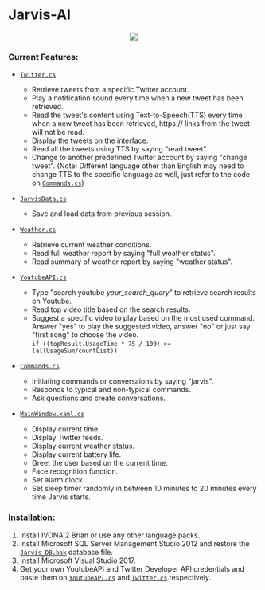# Jarvis-AI

<p align="center">
<img src="https://user-images.githubusercontent.com/29234246/57649435-cb9f4f80-75fa-11e9-9da9-71d141bc78bd.jpeg"/>
</p>

### Current Features:
- [`Twitter.cs`](https://github.com/alphabetq/Jarvis-AI/blob/master/Jarvis%20AI/Utils/Twitter.cs)
  - Retrieve tweets from a specific Twitter account.
  - Play a notification sound every time when a new tweet has been retrieved.
  - Read the tweet's content using Text-to-Speech(TTS) every time when a new tweet has been retrieved, https:// links from the tweet will not be read.
  - Display the tweets on the interface.
  - Read all the tweets using TTS by saying "read tweet".
  - Change to another predefined Twitter account by saying "change tweet". (Note: Different language other than English may need to change TTS to the specific language as well, just refer to the code on [`Commands.cs`](https://github.com/alphabetq/Jarvis-AI/blob/master/Jarvis%20AI/Utils/Commands.cs))

- [`JarvisData.cs`](https://github.com/alphabetq/Jarvis-AI/blob/master/Jarvis%20AI/Utils/JarvisData.cs)
  - Save and load data from previous session.
  
- [`Weather.cs`](https://github.com/alphabetq/Jarvis-AI/blob/master/Jarvis%20AI/Utils/Weather.cs)
  - Retrieve current weather conditions.
  - Read full weather report by saying "full weather status".
  - Read summary of weather report by saying "weather status".
  
- [`YoutubeAPI.cs`](https://github.com/alphabetq/Jarvis-AI/blob/master/Jarvis%20AI/Utils/YoutubeAPI.cs)
  - Type "search youtube _your_search_query_" to retrieve search results on Youtube.
  - Read top video title based on the search results.
  - Suggest a specific video to play based on the most used command. Answer "yes" to play the suggested video, answer "no" or just say "first song" to choose the video. 
<br /> `if ((topResult.UsageTime * 75 / 100) >= (allUsageSum/countList))`
  
- [`Commands.cs`](https://github.com/alphabetq/Jarvis-AI/blob/master/Jarvis%20AI/Utils/Commands.cs)
  - Initiating commands or conversaions by saying "jarvis".
  - Responds to typical and non-typical commands.
  - Ask questions and create conversations.
  
- [`MainWindow.xaml.cs`](https://github.com/alphabetq/Jarvis-AI/blob/master/Jarvis%20AI/MainWindow.xaml.cs)
  - Display current time.
  - Display Twitter feeds.
  - Display current weather status. 
  - Display current battery life.
  - Greet the user based on the current time.
  - Face recognition function.
  - Set alarm clock.
  - Set sleep timer randomly in between 10 minutes to 20 minutes every time Jarvis starts.

### Installation:

1. Install IVONA 2 Brian or use any other language packs.
2. Install Microsoft SQL Server Management Studio 2012 and restore the [`Jarvis_DB.bak`](https://github.com/alphabetq/Jarvis-AI/blob/master/Jarvis_DB.bak) database file.
3. Install Microsoft Visual Studio 2017.
4. Get your own YoutubeAPI and Twitter Developer API credentials and paste them on [`YoutubeAPI.cs`](https://github.com/alphabetq/Jarvis-AI/blob/master/Jarvis%20AI/Utils/YoutubeAPI.cs) and [`Twitter.cs`](https://github.com/alphabetq/Jarvis-AI/blob/master/Jarvis%20AI/Utils/Twitter.cs) respectively.

